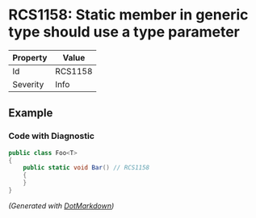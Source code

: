 # RCS1158: Static member in generic type should use a type parameter

| Property | Value   |
| -------- | ------- |
| Id       | RCS1158 |
| Severity | Info    |

## Example

### Code with Diagnostic

```csharp
public class Foo<T>
{
    public static void Bar() // RCS1158
    {
    }
}
```


*\(Generated with [DotMarkdown](http://github.com/JosefPihrt/DotMarkdown)\)*